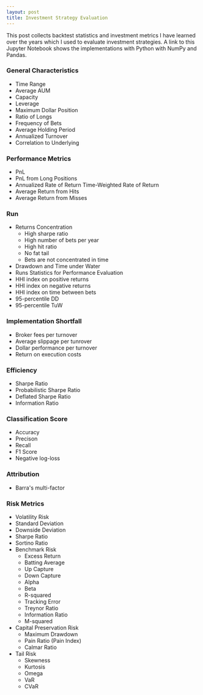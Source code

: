 ```yaml
---
layout: post
title: Investment Strategy Evaluation
---
```


This post collects backtest statistics and investment metrics I have learned over the years which I used to evaluate investment strategies. A link to this Jupyter Notebook shows the implementations with Python with NumPy and Pandas.

### General Characteristics
- Time Range
- Average AUM
- Capacity
- Leverage
- Maximum Dollar Position
- Ratio of Longs
- Frequency of Bets
- Average Holding Period
- Annualized Turnover
- Correlation to Underlying

### Performance Metrics
- PnL
- PnL from Long Positions
- Annualized Rate of Return
Time-Weighted Rate of Return
- Average Return from Hits
- Average Return from Misses

### Run
- Returns Concentration
  - High sharpe ratio
  - High number of bets per year
  - High hit ratio
  - No fat tail
  - Bets are not concentrated in time
 - Drawdown and Time under Water
 - Runs Statistics for Performance Evaluation
  - HHI index on positive returns
  - HHI index on negative returns
  - HHI index on time between bets
  - 95-percentile DD
  - 95-percentile TuW
 
### Implementation Shortfall
 - Broker fees per turnover
 - Average slippage per tunrover
 - Dollar performance per turnover
 - Return on execution costs
 
### Efficiency
 - Sharpe Ratio
 - Probabilistic Sharpe Ratio
 - Deflated Sharpe Ratio
 - Information Ratio
 
### Classification Score
 - Accuracy
 - Precison
 - Recall
 - F1 Score
 - Negative log-loss
 
### Attribution
 - Barra's multi-factor

### Risk Metrics
- Volatility Risk
 - Standard Deviation
 - Downside Deviation
 - Sharpe Ratio
 - Sortino Ratio
- Benchmark Risk
  - Excess Return
  - Batting Average
  - Up Capture
  - Down Capture
  - Alpha
  - Beta
  - R-squared
  - Tracking Error
  - Treynor Ratio
  - Information Ratio
  - M-squared
- Capital Preservation Risk
  - Maximum Drawdown
  - Pain Ratio (Pain Index)
  - Calmar Ratio
- Tail Risk
  - Skewness
  - Kurtosis
  - Omega
  - VaR
  - CVaR
